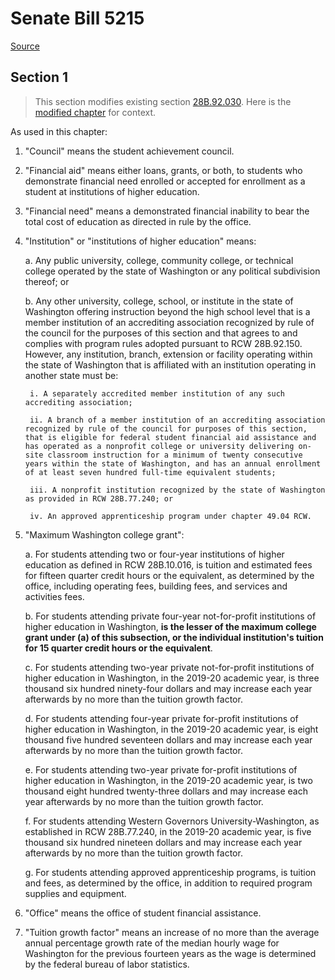 # Senate Bill 5215

[Source](http://lawfilesext.leg.wa.gov/biennium/2021-22/Xml/Bills/Senate%20Bills/5215.xml)
## Section 1
> This section modifies existing section [28B.92.030](/rcw/28B_higher_education/28B.092_state_student_financial_aid_programs.md). Here is the [modified chapter](rcw/28B_higher_education/28B.092_state_student_financial_aid_programs.md) for context.

As used in this chapter:

1. "Council" means the student achievement council.

2. "Financial aid" means either loans, grants, or both, to students who demonstrate financial need enrolled or accepted for enrollment as a student at institutions of higher education.

3. "Financial need" means a demonstrated financial inability to bear the total cost of education as directed in rule by the office.

4. "Institution" or "institutions of higher education" means:

    a. Any public university, college, community college, or technical college operated by the state of Washington or any political subdivision thereof; or

    b. Any other university, college, school, or institute in the state of Washington offering instruction beyond the high school level that is a member institution of an accrediting association recognized by rule of the council for the purposes of this section and that agrees to and complies with program rules adopted pursuant to RCW 28B.92.150. However, any institution, branch, extension or facility operating within the state of Washington that is affiliated with an institution operating in another state must be:

        i. A separately accredited member institution of any such accrediting association;

        ii. A branch of a member institution of an accrediting association recognized by rule of the council for purposes of this section, that is eligible for federal student financial aid assistance and has operated as a nonprofit college or university delivering on-site classroom instruction for a minimum of twenty consecutive years within the state of Washington, and has an annual enrollment of at least seven hundred full-time equivalent students;

        iii. A nonprofit institution recognized by the state of Washington as provided in RCW 28B.77.240; or

        iv. An approved apprenticeship program under chapter 49.04 RCW.

5. "Maximum Washington college grant":

    a. For students attending two or four-year institutions of higher education as defined in RCW 28B.10.016, is tuition and estimated fees for fifteen quarter credit hours or the equivalent, as determined by the office, including operating fees, building fees, and services and activities fees.

    b. For students attending private four-year not-for-profit institutions of higher education in Washington, **is the lesser of the maximum college grant under (a) of this subsection, or the individual institution's tuition for 15 quarter credit hours or the equivalent**.

    c. For students attending two-year private not-for-profit institutions of higher education in Washington, in the 2019-20 academic year, is three thousand six hundred ninety-four dollars and may increase each year afterwards by no more than the tuition growth factor.

    d. For students attending four-year private for-profit institutions of higher education in Washington, in the 2019-20 academic year, is eight thousand five hundred seventeen dollars and may increase each year afterwards by no more than the tuition growth factor.

    e. For students attending two-year private for-profit institutions of higher education in Washington, in the 2019-20 academic year, is two thousand eight hundred twenty-three dollars and may increase each year afterwards by no more than the tuition growth factor.

    f. For students attending Western Governors University-Washington, as established in RCW 28B.77.240, in the 2019-20 academic year, is five thousand six hundred nineteen dollars and may increase each year afterwards by no more than the tuition growth factor.

    g. For students attending approved apprenticeship programs, is tuition and fees, as determined by the office, in addition to required program supplies and equipment.

6. "Office" means the office of student financial assistance.

7. "Tuition growth factor" means an increase of no more than the average annual percentage growth rate of the median hourly wage for Washington for the previous fourteen years as the wage is determined by the federal bureau of labor statistics.

